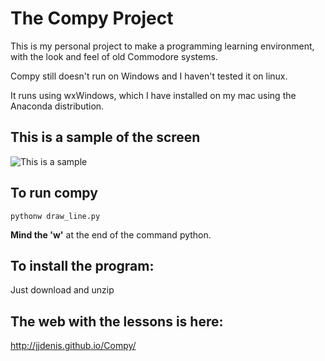 # The Compy Project

This is my personal project to make a programming learning environment,
with the look and feel of old Commodore systems.

Compy still doesn't run on Windows and I haven't tested it on linux.

It runs using wxWindows, which I have installed on my mac using the Anaconda distribution.

This is a sample of the screen
-------------------------------
![This is a sample](https://jjdenis.github.io/Compy/img/print_hello_world.png)


To run compy
--------------

    pythonw draw_line.py

**Mind the 'w'** at the end of the command python.

To install the program:
------------------------

  Just download and unzip


The web with the lessons is here:
------------------------------------------

  http://jjdenis.github.io/Compy/


